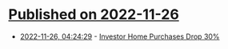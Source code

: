 # [Published on 2022-11-26](index.md)

* [2022-11-26, 04:24:29](https://news.ycombinator.com/item?id=33749927) - [Investor Home Purchases Drop 30%](https://www.wsj.com/articles/investor-home-purchases-drop-30-as-rising-rates-high-prices-cool-housing-market-11669067972)
